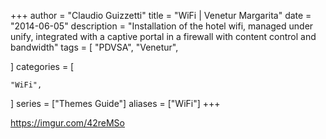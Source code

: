 +++
author = "Claudio Guizzetti"
title = "WiFi | Venetur Margarita"
date = "2014-06-05"
description = "Installation of the hotel wifi, managed under unify, integrated with a captive portal in a firewall with content control and bandwidth"
tags = [
    "PDVSA",
    "Venetur",

]
categories = [

    "WiFi",
    
]
series = ["Themes Guide"]
aliases = ["WiFi"]
+++


https://imgur.com/42reMSo
